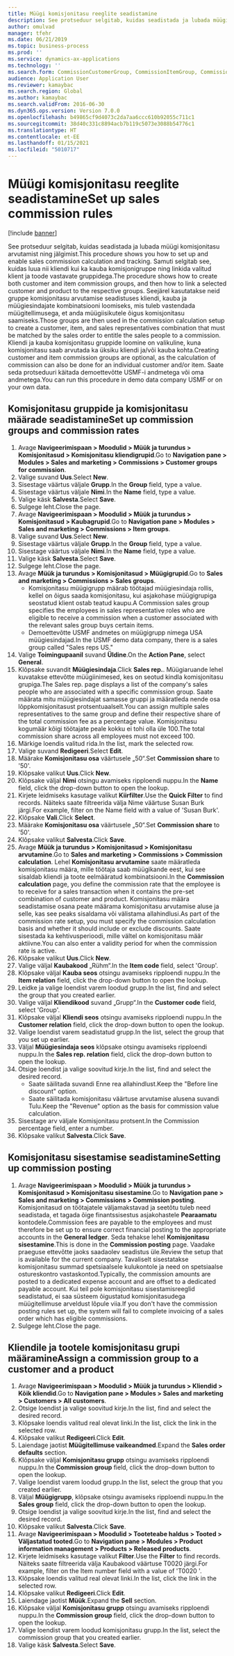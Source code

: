 ```yaml
---
title: Müügi komisjonitasu reeglite seadistamine
description: See protseduur selgitab, kuidas seadistada ja lubada müügi komisjonitasu arvutamist ning jälgimist.
author: omulvad
manager: tfehr
ms.date: 06/21/2019
ms.topic: business-process
ms.prod: ''
ms.service: dynamics-ax-applications
ms.technology: ''
ms.search.form: CommissionCustomerGroup, CommissionItemGroup, CommissionSalesGroup, CommissionSalesMember, DirPartyLookup, CommissionCalc, InventPosting, CustTable, EcoResProductDetailsExtended, CommissionEmplSalesGroup
audience: Application User
ms.reviewer: kamaybac
ms.search.region: Global
ms.author: kamaybac
ms.search.validFrom: 2016-06-30
ms.dyn365.ops.version: Version 7.0.0
ms.openlocfilehash: b49865cf9d4073c2da7aa6ccc610b92055c711c1
ms.sourcegitcommit: 38d40c331c8894acb7b119c5073e3088b54776c1
ms.translationtype: HT
ms.contentlocale: et-EE
ms.lasthandoff: 01/15/2021
ms.locfileid: "5010717"
---
```

# <a name="set-up-sales-commission-rules"></a><span data-ttu-id="129b0-103">Müügi komisjonitasu reeglite seadistamine</span><span class="sxs-lookup"><span data-stu-id="129b0-103">Set up sales commission rules</span></span>

[!include [banner](../../includes/banner.md)]

<span data-ttu-id="129b0-104">See protseduur selgitab, kuidas seadistada ja lubada müügi komisjonitasu arvutamist ning jälgimist.</span><span class="sxs-lookup"><span data-stu-id="129b0-104">This procedure shows you how to set up and enable sales commission calculation and tracking.</span></span> <span data-ttu-id="129b0-105">Samuti selgitab see, kuidas luua nii kliendi kui ka kauba komisjonigruppe ning linkida valitud klient ja toode vastavate gruppidega.</span><span class="sxs-lookup"><span data-stu-id="129b0-105">The procedure shows how to create both customer and item commission groups, and then how to link a selected customer and product to the respective groups.</span></span> <span data-ttu-id="129b0-106">Seejärel kasutatakse neid gruppe komisjonitasu arvutamise seadistuses kliendi, kauba ja müügiesindajate kombinatsiooni loomiseks, mis tuleb vastendada müügitellimusega, et anda müügiisikutele õigus komisjonitasu saamiseks.</span><span class="sxs-lookup"><span data-stu-id="129b0-106">Those groups are then used in the commission calculation setup to create a customer, item, and sales representatives combination that must be matched by the sales order to entitle the sales people to a commission.</span></span> <span data-ttu-id="129b0-107">Kliendi ja kauba komisjonitasu gruppide loomine on valikuline, kuna komisjonitasu saab arvutada ka üksiku kliendi ja/või kauba kohta.</span><span class="sxs-lookup"><span data-stu-id="129b0-107">Creating customer and item commission groups are optional, as the calculation of commission can also be done for an individual customer and/or item.</span></span> <span data-ttu-id="129b0-108">Saate seda protseduuri käitada demoettevõtte USMF-i andmetega või oma andmetega.</span><span class="sxs-lookup"><span data-stu-id="129b0-108">You can run this procedure in demo data company USMF or on your own data.</span></span>


## <a name="set-up-commission-groups-and-commission-rates"></a><span data-ttu-id="129b0-109">Komisjonitasu gruppide ja komisjonitasu määrade seadistamine</span><span class="sxs-lookup"><span data-stu-id="129b0-109">Set up commission groups and commission rates</span></span>
1. <span data-ttu-id="129b0-110">Avage **Navigeerimispaan > Moodulid > Müük ja turundus > Komisjonitasud > Komisjonitasu kliendigrupid**.</span><span class="sxs-lookup"><span data-stu-id="129b0-110">Go to **Navigation pane > Modules > Sales and marketing > Commissions > Customer groups for commission**.</span></span>
2. <span data-ttu-id="129b0-111">Valige suvand **Uus**.</span><span class="sxs-lookup"><span data-stu-id="129b0-111">Select **New**.</span></span>
3. <span data-ttu-id="129b0-112">Sisestage väärtus väljale **Grupp**.</span><span class="sxs-lookup"><span data-stu-id="129b0-112">In the **Group** field, type a value.</span></span>
4. <span data-ttu-id="129b0-113">Sisestage väärtus väljale **Nimi**.</span><span class="sxs-lookup"><span data-stu-id="129b0-113">In the **Name** field, type a value.</span></span>
5. <span data-ttu-id="129b0-114">Valige käsk **Salvesta**.</span><span class="sxs-lookup"><span data-stu-id="129b0-114">Select **Save**.</span></span>
6. <span data-ttu-id="129b0-115">Sulgege leht.</span><span class="sxs-lookup"><span data-stu-id="129b0-115">Close the page.</span></span>
7. <span data-ttu-id="129b0-116">Avage **Navigeerimispaan > Moodulid > Müük ja turundus > Komisjonitasud > Kaubagrupid**.</span><span class="sxs-lookup"><span data-stu-id="129b0-116">Go to **Navigation pane > Modules > Sales and marketing > Commissions > Item groups**.</span></span>
8. <span data-ttu-id="129b0-117">Valige suvand **Uus**.</span><span class="sxs-lookup"><span data-stu-id="129b0-117">Select **New**.</span></span>
9. <span data-ttu-id="129b0-118">Sisestage väärtus väljale **Grupp**.</span><span class="sxs-lookup"><span data-stu-id="129b0-118">In the **Group** field, type a value.</span></span>
10. <span data-ttu-id="129b0-119">Sisestage väärtus väljale **Nimi**.</span><span class="sxs-lookup"><span data-stu-id="129b0-119">In the **Name** field, type a value.</span></span>
11. <span data-ttu-id="129b0-120">Valige käsk **Salvesta**.</span><span class="sxs-lookup"><span data-stu-id="129b0-120">Select **Save**.</span></span>
12. <span data-ttu-id="129b0-121">Sulgege leht.</span><span class="sxs-lookup"><span data-stu-id="129b0-121">Close the page.</span></span>
13. <span data-ttu-id="129b0-122">Avage **Müük ja turundus > Komisjonitasud > Müügigrupid**.</span><span class="sxs-lookup"><span data-stu-id="129b0-122">Go to **Sales and marketing > Commissions > Sales groups**.</span></span>
    - <span data-ttu-id="129b0-123">Komisjonitasu müügigrupp määrab töötajad müügiesindaja rollis, kellel on õigus saada komisjonitasu, kui asjakohase müügigrupiga seostatud klient ostab teatud kaupu.</span><span class="sxs-lookup"><span data-stu-id="129b0-123">A Commission sales group specifies the employees in sales representative roles who are eligible to receive a commission when a customer associated with the relevant sales group buys certain items.</span></span>  
    - <span data-ttu-id="129b0-124">Demoettevõtte USMF andmetes on müügigrupp nimega USA müügiesindajad.</span><span class="sxs-lookup"><span data-stu-id="129b0-124">In the USMF demo data company, there is a sales group called "Sales reps US."</span></span>  
14. <span data-ttu-id="129b0-125">Valige **Toimingupaanil** suvand **Üldine**.</span><span class="sxs-lookup"><span data-stu-id="129b0-125">On the **Action Pane**, select **General**.</span></span>
15. <span data-ttu-id="129b0-126">Klõpsake suvandit **Müügiesindaja**.</span><span class="sxs-lookup"><span data-stu-id="129b0-126">Click **Sales rep.**.</span></span> <span data-ttu-id="129b0-127">Müügiaruande lehel kuvatakse ettevõtte müügiinimesed, kes on seotud kindla komisjonitasu grupiga.</span><span class="sxs-lookup"><span data-stu-id="129b0-127">The Sales rep. page displays a list of the company's sales people who are associated with a specific commission group.</span></span> <span data-ttu-id="129b0-128">Saate määrata mitu müügiesindajat samasse gruppi ja määratleda nende osa lõppkomisjonitasust protsentuaalselt.</span><span class="sxs-lookup"><span data-stu-id="129b0-128">You can assign multiple sales representatives to the same group and define their respective share of the total commission fee as a percentage value.</span></span> <span data-ttu-id="129b0-129">Komisjonitasu kogumäär kõigi töötajate peale kokku ei tohi olla üle 100.</span><span class="sxs-lookup"><span data-stu-id="129b0-129">The total commission share across all employees must not exceed 100.</span></span> 
16. <span data-ttu-id="129b0-130">Märkige loendis valitud rida.</span><span class="sxs-lookup"><span data-stu-id="129b0-130">In the list, mark the selected row.</span></span>
17. <span data-ttu-id="129b0-131">Valige suvand **Redigeeri**.</span><span class="sxs-lookup"><span data-stu-id="129b0-131">Select **Edit**.</span></span>
18. <span data-ttu-id="129b0-132">Määrake **Komisjonitasu osa** väärtusele „50“.</span><span class="sxs-lookup"><span data-stu-id="129b0-132">Set **Commission share** to '50'.</span></span>
19. <span data-ttu-id="129b0-133">Klõpsake valikut **Uus**.</span><span class="sxs-lookup"><span data-stu-id="129b0-133">Click **New**.</span></span>
20. <span data-ttu-id="129b0-134">Klõpsake väljal **Nimi** otsingu avamiseks ripploendi nuppu.</span><span class="sxs-lookup"><span data-stu-id="129b0-134">In the **Name** field, click the drop-down button to open the lookup.</span></span>
21. <span data-ttu-id="129b0-135">Kirjete leidmiseks kasutage valikut **Kiirfilter**.</span><span class="sxs-lookup"><span data-stu-id="129b0-135">Use the **Quick Filter** to find records.</span></span> <span data-ttu-id="129b0-136">Näiteks saate filtreerida välja Nime väärtuse Susan Burk järgi.</span><span class="sxs-lookup"><span data-stu-id="129b0-136">For example, filter on the Name field with a value of 'Susan Burk'.</span></span>
22. <span data-ttu-id="129b0-137">Klõpsake **Vali**.</span><span class="sxs-lookup"><span data-stu-id="129b0-137">Click **Select**.</span></span>
23. <span data-ttu-id="129b0-138">Määrake **Komisjonitasu osa** väärtusele „50“.</span><span class="sxs-lookup"><span data-stu-id="129b0-138">Set **Commission share** to '50'.</span></span>
24. <span data-ttu-id="129b0-139">Klõpsake valikut **Salvesta**.</span><span class="sxs-lookup"><span data-stu-id="129b0-139">Click **Save**.</span></span>
25. <span data-ttu-id="129b0-140">Avage **Müük ja turundus > Komisjonitasud > Komisjonitasu arvutamine**.</span><span class="sxs-lookup"><span data-stu-id="129b0-140">Go to **Sales and marketing > Commissions > Commission calculation**.</span></span> <span data-ttu-id="129b0-141">Lehel **Komisjonitasu arvutamine** saate määratleda komisjonitasu määra, mille töötaja saab müügikande eest, kui see sisaldab kliendi ja toote eelmääratud kombinatsiooni.</span><span class="sxs-lookup"><span data-stu-id="129b0-141">In the **Commission calculation** page, you define the commission rate that the employee is to receive for a sales transaction when it contains the pre-set combination of customer and product.</span></span> <span data-ttu-id="129b0-142">Komisjonitasu määra seadistamise osana peate määrama komisjonitasu arvutamise aluse ja selle, kas see peaks sisaldama või välistama allahindlusi.</span><span class="sxs-lookup"><span data-stu-id="129b0-142">As part of the commission rate setup, you must specify the commission calculation basis and whether it should include or exclude discounts.</span></span> <span data-ttu-id="129b0-143">Saate sisestada ka kehtivusperioodi, mille vältel on komisjonitasu määr aktiivne.</span><span class="sxs-lookup"><span data-stu-id="129b0-143">You can also enter a validity period for when the commission rate is active.</span></span>  
26. <span data-ttu-id="129b0-144">Klõpsake valikut **Uus**.</span><span class="sxs-lookup"><span data-stu-id="129b0-144">Click **New**.</span></span>
27. <span data-ttu-id="129b0-145">Valige väljal **Kaubakood** „Rühm“.</span><span class="sxs-lookup"><span data-stu-id="129b0-145">In the **Item code** field, select 'Group'.</span></span>
28. <span data-ttu-id="129b0-146">Klõpsake väljal **Kauba seos** otsingu avamiseks ripploendi nuppu.</span><span class="sxs-lookup"><span data-stu-id="129b0-146">In the **Item relation** field, click the drop-down button to open the lookup.</span></span>
29. <span data-ttu-id="129b0-147">Leidke ja valige loendist varem loodud grupp.</span><span class="sxs-lookup"><span data-stu-id="129b0-147">In the list, find and select the group that you created earlier.</span></span>
30. <span data-ttu-id="129b0-148">Valige väljal **Kliendikood** suvand „Grupp“.</span><span class="sxs-lookup"><span data-stu-id="129b0-148">In the **Customer code** field, select 'Group'.</span></span>
31. <span data-ttu-id="129b0-149">Klõpsake väljal **Kliendi seos** otsingu avamiseks ripploendi nuppu.</span><span class="sxs-lookup"><span data-stu-id="129b0-149">In the **Customer relation** field, click the drop-down button to open the lookup.</span></span>
32. <span data-ttu-id="129b0-150">Valige loendist varem seadistatud grupp.</span><span class="sxs-lookup"><span data-stu-id="129b0-150">In the list, select the group that you set up earlier.</span></span>
33. <span data-ttu-id="129b0-151">Väljal **Müügiesindaja seos** klõpsake otsingu avamiseks ripploendi nuppu.</span><span class="sxs-lookup"><span data-stu-id="129b0-151">In the **Sales rep. relation** field, click the drop-down button to open the lookup.</span></span>
34. <span data-ttu-id="129b0-152">Otsige loendist ja valige soovitud kirje.</span><span class="sxs-lookup"><span data-stu-id="129b0-152">In the list, find and select the desired record.</span></span>
    - <span data-ttu-id="129b0-153">Saate säilitada suvandi Enne rea allahindlust.</span><span class="sxs-lookup"><span data-stu-id="129b0-153">Keep the "Before line discount" option.</span></span>  
    - <span data-ttu-id="129b0-154">Saate säilitada komisjonitasu väärtuse arvutamise alusena suvandi Tulu.</span><span class="sxs-lookup"><span data-stu-id="129b0-154">Keep the "Revenue" option as the basis for commission value calculation.</span></span>    
35. <span data-ttu-id="129b0-155">Sisestage arv väljale Komisjonitasu protsent.</span><span class="sxs-lookup"><span data-stu-id="129b0-155">In the Commission percentage field, enter a number.</span></span>
36. <span data-ttu-id="129b0-156">Klõpsake valikut **Salvesta**.</span><span class="sxs-lookup"><span data-stu-id="129b0-156">Click **Save**.</span></span>

## <a name="setting-up-commission-posting"></a><span data-ttu-id="129b0-157">Komisjonitasu sisestamise seadistamine</span><span class="sxs-lookup"><span data-stu-id="129b0-157">Setting up commission posting</span></span>
1. <span data-ttu-id="129b0-158">Avage **Navigeerimispaan > Moodulid > Müük ja turundus > Komisjonitasud > Komisjonitasu sisestamine**.</span><span class="sxs-lookup"><span data-stu-id="129b0-158">Go to **Navigation pane  > Sales and marketing > Commissions > Commission posting**.</span></span> <span data-ttu-id="129b0-159">Komisjonitasud on töötajatele väljamakstavad ja seetõtu tuleb need seadistada, et tagada õige finantssisestus asjakohastele **Pearaamatu** kontodele.</span><span class="sxs-lookup"><span data-stu-id="129b0-159">Commission fees are payable to the employees and must therefore be set up to ensure correct financial posting to the appropriate accounts in the **General ledger**.</span></span> <span data-ttu-id="129b0-160">Seda tehakse lehel **Komisjonitasu sisestamine**.</span><span class="sxs-lookup"><span data-stu-id="129b0-160">This is done in the **Commission posting** page.</span></span> <span data-ttu-id="129b0-161">Vaadake praeguse ettevõtte jaoks saadaolev seadistus üle.</span><span class="sxs-lookup"><span data-stu-id="129b0-161">Review the setup that is available for the current company.</span></span> <span data-ttu-id="129b0-162">Tavaliselt sisestatakse komisjonitasu summad spetsiaalsele kulukontole ja need on spetsiaalse ostureskontro vastaskontod.</span><span class="sxs-lookup"><span data-stu-id="129b0-162">Typically, the commission amounts are posted to a dedicated expense account and are offset to a dedicated payable account.</span></span> <span data-ttu-id="129b0-163">Kui teil pole komisjonitasu sisestamisreeglid seadistatud, ei saa süsteem õigustatud komisjonitasudega müügitellimuse arveldust lõpule viia.</span><span class="sxs-lookup"><span data-stu-id="129b0-163">If you don't have the commission posting rules set up, the system will fail to complete invoicing of a sales order which has eligible commissions.</span></span>  
2. <span data-ttu-id="129b0-164">Sulgege leht.</span><span class="sxs-lookup"><span data-stu-id="129b0-164">Close the page.</span></span>

## <a name="assign-a-commission-group-to-a-customer-and-a-product"></a><span data-ttu-id="129b0-165">Kliendile ja tootele komisjonitasu grupi määramine</span><span class="sxs-lookup"><span data-stu-id="129b0-165">Assign a commission group to a customer and a product</span></span>
1. <span data-ttu-id="129b0-166">Avage **Navigeerimispaan > Moodulid > Müük ja turundus > Kliendid > Kõik kliendid**.</span><span class="sxs-lookup"><span data-stu-id="129b0-166">Go to **Navigation pane > Modules > Sales and marketing > Customers > All customers**.</span></span>
2. <span data-ttu-id="129b0-167">Otsige loendist ja valige soovitud kirje.</span><span class="sxs-lookup"><span data-stu-id="129b0-167">In the list, find and select the desired record.</span></span>
3. <span data-ttu-id="129b0-168">Klõpsake loendis valitud real olevat linki.</span><span class="sxs-lookup"><span data-stu-id="129b0-168">In the list, click the link in the selected row.</span></span>
4. <span data-ttu-id="129b0-169">Klõpsake valikut **Redigeeri**.</span><span class="sxs-lookup"><span data-stu-id="129b0-169">Click **Edit**.</span></span>
5. <span data-ttu-id="129b0-170">Laiendage jaotist **Müügitellimuse vaikeandmed**.</span><span class="sxs-lookup"><span data-stu-id="129b0-170">Expand the **Sales order defaults** section.</span></span>
6. <span data-ttu-id="129b0-171">Klõpsake väljal **Komisjonitasu grupp** otsingu avamiseks ripploendi nuppu.</span><span class="sxs-lookup"><span data-stu-id="129b0-171">In the **Commission group** field, click the drop-down button to open the lookup.</span></span>
7. <span data-ttu-id="129b0-172">Valige loendist varem loodud grupp.</span><span class="sxs-lookup"><span data-stu-id="129b0-172">In the list, select the group that you created earlier.</span></span>
8. <span data-ttu-id="129b0-173">Väljal **Müügigrupp**, klõpsake otsingu avamiseks ripploendi nuppu.</span><span class="sxs-lookup"><span data-stu-id="129b0-173">In the **Sales group** field, click the drop-down button to open the lookup.</span></span>
9. <span data-ttu-id="129b0-174">Otsige loendist ja valige soovitud kirje.</span><span class="sxs-lookup"><span data-stu-id="129b0-174">In the list, find and select the desired record.</span></span>
10. <span data-ttu-id="129b0-175">Klõpsake valikut **Salvesta**.</span><span class="sxs-lookup"><span data-stu-id="129b0-175">Click **Save**.</span></span>
11. <span data-ttu-id="129b0-176">Avage **Navigeerimispaan > Moodulid > Tooteteabe haldus > Tooted > Väljastatud tooted**.</span><span class="sxs-lookup"><span data-stu-id="129b0-176">Go to **Navigation pane > Modules > Product information management > Products > Released products**.</span></span>
12. <span data-ttu-id="129b0-177">Kirjete leidmiseks kasutage valikut **Filter**.</span><span class="sxs-lookup"><span data-stu-id="129b0-177">Use the **Filter** to find records.</span></span> <span data-ttu-id="129b0-178">Näiteks saate filtreerida välja Kaubakood väärtuse T0020 järgi.</span><span class="sxs-lookup"><span data-stu-id="129b0-178">For example, filter on the Item number field with a value of 'T0020 '.</span></span>
13. <span data-ttu-id="129b0-179">Klõpsake loendis valitud real olevat linki.</span><span class="sxs-lookup"><span data-stu-id="129b0-179">In the list, click the link in the selected row.</span></span>
14. <span data-ttu-id="129b0-180">Klõpsake valikut **Redigeeri**.</span><span class="sxs-lookup"><span data-stu-id="129b0-180">Click **Edit**.</span></span>
15. <span data-ttu-id="129b0-181">Laiendage jaotist **Müük**.</span><span class="sxs-lookup"><span data-stu-id="129b0-181">Expand the **Sell** section.</span></span>
16. <span data-ttu-id="129b0-182">Klõpsake väljal **Komisjonitasu grupp** otsingu avamiseks ripploendi nuppu.</span><span class="sxs-lookup"><span data-stu-id="129b0-182">In the **Commission group** field, click the drop-down button to open the lookup.</span></span>
17. <span data-ttu-id="129b0-183">Valige loendist varem loodud komisjonitasu grupp.</span><span class="sxs-lookup"><span data-stu-id="129b0-183">In the list, select the commission group that you created earlier.</span></span>
18. <span data-ttu-id="129b0-184">Valige käsk **Salvesta**.</span><span class="sxs-lookup"><span data-stu-id="129b0-184">Select **Save**.</span></span>

